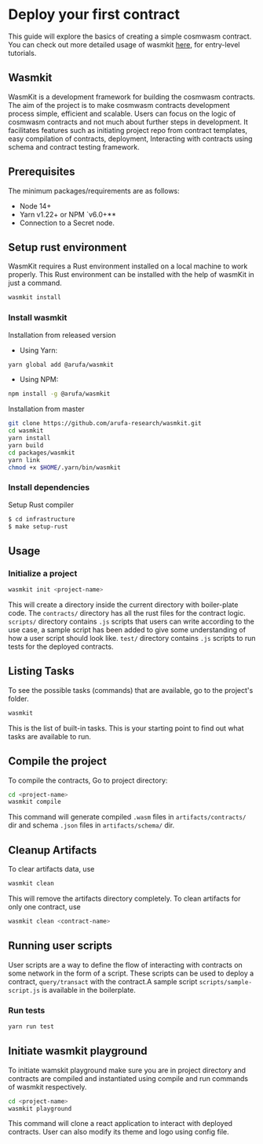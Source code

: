 # Deploy your first contract
This guide will explore the basics of creating a simple cosmwasm contract. You can check out more detailed usage of wasmkit [here](https://wasmkit.arufaresearch.com/), for entry-level tutorials.


## Wasmkit

WasmKit is a development framework for building the cosmwasm contracts. The aim of the project is to make cosmwasm contracts development process simple, efficient and scalable. Users can focus on the logic of cosmwasm contracts and not much about further steps in development. It facilitates features such as initiating project repo from contract templates, easy compilation of contracts, deployment, Interacting with contracts using schema and contract testing framework.
<!-- ```
.
├── neutron
├── gaia
└── neutron-query-relayer
``` -->

## Prerequisites
The minimum packages/requirements are as follows:
- Node 14+
- Yarn v1.22+ or NPM `v6.0+**
- Connection to a Secret node.

## Setup rust environment
WasmKit requires a Rust environment installed on a local machine to work properly. This Rust environment can be installed with the help of wasmKit in just a command.
```bash
wasmkit install
```

### Install wasmkit
Installation from released version
- Using Yarn:
```bash
yarn global add @arufa/wasmkit
```
- Using NPM:
```bash
npm install -g @arufa/wasmkit
```

Installation from master
```bash
git clone https://github.com/arufa-research/wasmkit.git
cd wasmkit
yarn install
yarn build
cd packages/wasmkit
yarn link
chmod +x $HOME/.yarn/bin/wasmkit
```

### Install dependencies
Setup Rust compiler
```bash
$ cd infrastructure
$ make setup-rust
```

## Usage

### Initialize a project
```bash
wasmkit init <project-name>
```
This will create a directory inside the current directory with boiler-plate code. The `contracts/` directory has all the rust files for the contract logic. `scripts/` directory contains `.js` scripts that users can write according to the use case, a sample script has been added to give some understanding of how a user script should look like. `test/` directory contains `.js` scripts to run tests for the deployed contracts.

## Listing Tasks
To see the possible tasks (commands) that are available, go to the project's folder.
```bash
wasmkit
```
This is the list of built-in tasks. This is your starting point to find out what tasks are available to run.

## Compile the project
To compile the contracts, Go to project directory:
```bash
cd <project-name>
wasmkit compile
```
This command will generate compiled `.wasm` files in `artifacts/contracts/` dir and schema `.json` files in `artifacts/schema/` dir.

## Cleanup Artifacts
To clear artifacts data, use
```bash
wasmkit clean
```
This will remove the artifacts directory completely. To clean artifacts for only one contract, use
```bash
wasmkit clean <contract-name>
```

## Running user scripts
User scripts are a way to define the flow of interacting with contracts on some network in the form of a script. These scripts can be used to deploy a contract, `query/transact` with the contract.A sample script `scripts/sample-script.js` is available in the boilerplate.

### Run tests
```bash
yarn run test
```


## Initiate wasmkit playground
To initiate wamskit playground make sure you are in project directory and contracts are compiled and instantiated using compile and run commands of wasmkit respectively.

```bash
cd <project-name>
wasmkit playground
```
This command will clone a react application to interact with deployed contracts. User can also modify its theme and logo using config file.